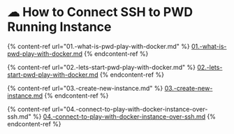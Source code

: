 # ☁ How to Connect SSH to PWD Running Instance



{% content-ref url="01.-what-is-pwd-play-with-docker.md" %}
[01.-what-is-pwd-play-with-docker.md](01.-what-is-pwd-play-with-docker.md)
{% endcontent-ref %}

{% content-ref url="02.-lets-start-pwd-play-with-docker.md" %}
[02.-lets-start-pwd-play-with-docker.md](02.-lets-start-pwd-play-with-docker.md)
{% endcontent-ref %}

{% content-ref url="03.-create-new-instance.md" %}
[03.-create-new-instance.md](03.-create-new-instance.md)
{% endcontent-ref %}

{% content-ref url="04.-connect-to-play-with-docker-instance-over-ssh.md" %}
[04.-connect-to-play-with-docker-instance-over-ssh.md](04.-connect-to-play-with-docker-instance-over-ssh.md)
{% endcontent-ref %}
